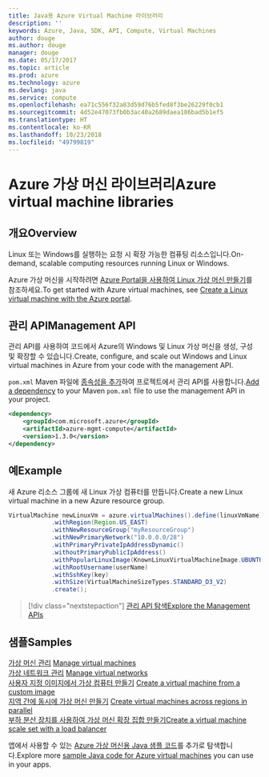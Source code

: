 ```yaml
---
title: Java용 Azure Virtual Machine 라이브러리
description: ''
keywords: Azure, Java, SDK, API, Compute, Virtual Machines
author: douge
ms.author: douge
manager: douge
ms.date: 05/17/2017
ms.topic: article
ms.prod: azure
ms.technology: azure
ms.devlang: java
ms.service: compute
ms.openlocfilehash: ea71c556f32a83d59d76b5fed8f3be26229f0cb1
ms.sourcegitcommit: 4d52e47073fb0b3ac40a2689daea186bad5b1ef5
ms.translationtype: HT
ms.contentlocale: ko-KR
ms.lasthandoff: 10/23/2018
ms.locfileid: "49799819"
---
```

# <a name="azure-virtual-machine-libraries"></a><span data-ttu-id="a66f9-103">Azure 가상 머신 라이브러리</span><span class="sxs-lookup"><span data-stu-id="a66f9-103">Azure virtual machine libraries</span></span>

## <a name="overview"></a><span data-ttu-id="a66f9-104">개요</span><span class="sxs-lookup"><span data-stu-id="a66f9-104">Overview</span></span>

<span data-ttu-id="a66f9-105">Linux 또는 Windows를 실행하는 요청 시 확장 가능한 컴퓨팅 리소스입니다.</span><span class="sxs-lookup"><span data-stu-id="a66f9-105">On-demand, scalable computing resources running Linux or Windows.</span></span>

<span data-ttu-id="a66f9-106">Azure 가상 머신을 시작하려면 [Azure Portal을 사용하여 Linux 가상 머신 만들기](/azure/virtual-machines/linux/quick-create-portal)를 참조하세요.</span><span class="sxs-lookup"><span data-stu-id="a66f9-106">To get started with Azure virtual machines, see [Create a Linux virtual machine with the Azure portal](/azure/virtual-machines/linux/quick-create-portal).</span></span>

## <a name="management-api"></a><span data-ttu-id="a66f9-107">관리 API</span><span class="sxs-lookup"><span data-stu-id="a66f9-107">Management API</span></span>

<span data-ttu-id="a66f9-108">관리 API를 사용하여 코드에서 Azure의 Windows 및 Linux 가상 머신을 생성, 구성 및 확장할 수 있습니다.</span><span class="sxs-lookup"><span data-stu-id="a66f9-108">Create, configure, and scale out Windows and Linux virtual machines in Azure from your code with the management API.</span></span>

<span data-ttu-id="a66f9-109">`pom.xml` Maven 파일에 [종속성을 추가](https://maven.apache.org/guides/getting-started/index.html#How_do_I_use_external_dependencies)하여 프로젝트에서 관리 API를 사용합니다.</span><span class="sxs-lookup"><span data-stu-id="a66f9-109">[Add a dependency](https://maven.apache.org/guides/getting-started/index.html#How_do_I_use_external_dependencies) to your Maven `pom.xml` file to use the management API in your project.</span></span>  

```XML
<dependency>
    <groupId>com.microsoft.azure</groupId>
    <artifactId>azure-mgmt-compute</artifactId>
    <version>1.3.0</version>
</dependency>
```   


## <a name="example"></a><span data-ttu-id="a66f9-110">예</span><span class="sxs-lookup"><span data-stu-id="a66f9-110">Example</span></span>

<span data-ttu-id="a66f9-111">새 Azure 리소스 그룹에 새 Linux 가상 컴퓨터를 만듭니다.</span><span class="sxs-lookup"><span data-stu-id="a66f9-111">Create a new Linux virtual machine in a new Azure resource group.</span></span>

```java
VirtualMachine newLinuxVm = azure.virtualMachines().define(linuxVmName)
            .withRegion(Region.US_EAST)
            .withNewResourceGroup("myResourceGroup")
            .withNewPrimaryNetwork("10.0.0.0/28")
            .withPrimaryPrivateIpAddressDynamic()
            .withoutPrimaryPublicIpAddress()
            .withPopularLinuxImage(KnownLinuxVirtualMachineImage.UBUNTU_SERVER_16_04_LTS)
            .withRootUsername(userName)
            .withSshKey(key)
            .withSize(VirtualMachineSizeTypes.STANDARD_D3_V2)
            .create();
```

> [!div class="nextstepaction"]
> [<span data-ttu-id="a66f9-112">관리 API 탐색</span><span class="sxs-lookup"><span data-stu-id="a66f9-112">Explore the Management APIs</span></span>](/java/api/overview/azure/virtualmachines/management)


## <a name="samples"></a><span data-ttu-id="a66f9-113">샘플</span><span class="sxs-lookup"><span data-stu-id="a66f9-113">Samples</span></span>

<span data-ttu-id="a66f9-114">[가상 머신 관리][1] </span><span class="sxs-lookup"><span data-stu-id="a66f9-114">[Manage virtual machines][1] </span></span>  
<span data-ttu-id="a66f9-115">[가상 네트워크 관리][6] </span><span class="sxs-lookup"><span data-stu-id="a66f9-115">[Manage virtual networks][6] </span></span>  
<span data-ttu-id="a66f9-116">[사용자 지정 이미지에서 가상 컴퓨터 만들기][2] </span><span class="sxs-lookup"><span data-stu-id="a66f9-116">[Create a virtual machine from a custom image][2] </span></span>  
<span data-ttu-id="a66f9-117">[지역 간에 동시에 가상 머신 만들기][5]  </span><span class="sxs-lookup"><span data-stu-id="a66f9-117">[Create virtual machines across regions in parallel][5]  </span></span>  
<span data-ttu-id="a66f9-118">[부하 분산 장치를 사용하여 가상 머신 확장 집합 만들기][7]</span><span class="sxs-lookup"><span data-stu-id="a66f9-118">[Create a virtual machine scale set with a load balancer][7]</span></span>    

[1]: ../docs-ref-conceptual/java-sdk-manage-virtual-machines.md
[2]: https://azure.microsoft.com/resources/samples/managed-disk-java-create-virtual-machine-using-custom-image/
[5]: ../docs-ref-conceptual/java-sdk-virtual-machines-in-parallel.md
[6]: ../docs-ref-conceptual/java-sdk-manage-virtual-networks.md
[7]: ../docs-ref-conceptual/java-sdk-manage-vm-scalesets.md

<span data-ttu-id="a66f9-119">앱에서 사용할 수 있는 [Azure 가상 머신용 Java 샘플 코드](https://azure.microsoft.com/resources/samples/?platform=java&term=VM)를 추가로 탐색합니다.</span><span class="sxs-lookup"><span data-stu-id="a66f9-119">Explore more [sample Java code for Azure virtual machines](https://azure.microsoft.com/resources/samples/?platform=java&term=VM) you can use in your apps.</span></span>